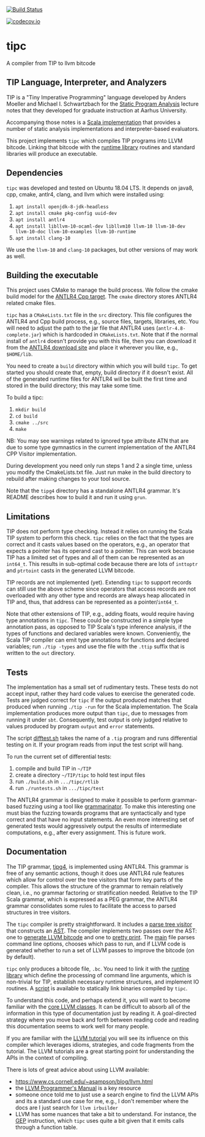 [![Build Status](https://travis-ci.com/matthewbdwyer/tipc.svg?branch=devel)](https://travis-ci.com/matthewbdwyer/tipc)

[![codecov.io](https://codecov.io/github/matthewbdwyer/tipc/coverage.svg?branch=devel)](https://codecov.io/github/matthewbdwyer/tipc?branch=devel)

# tipc
A compiler from TIP to llvm bitcode

## TIP Language, Interpreter, and Analyzers

TIP is a "Tiny Imperative Programming" language developed by Anders Moeller and Michael I. Schwartzbach for the [Static Program Analysis](https://cs.au.dk/~amoeller/spa/ "Static Program Analysis") lecture notes that they developed for graduate instruction at Aarhus University.

Accompanying those notes is a [Scala implementation](https://github.com/cs-au-dk/TIP/) that provides a number of static analysis implementations and interpreter-based evaluators.

This project implements `tipc` which compiles TIP programs into LLVM bitcode.
Linking that bitcode with the [runtime library](./rtlib) routines and
standard libraries will produce an executable.

## Dependencies

`tipc` was developed and tested on Ubuntu 18.04 LTS.
It depends on java8, cpp, cmake, antlr4, clang, and llvm which were installed using:
  1. `apt install openjdk-8-jdk-headless`
  2. `apt install cmake pkg-config uuid-dev`
  3. `apt install antlr4`
  4. `apt install libllvm-10-ocaml-dev libllvm10 llvm-10 llvm-10-dev llvm-10-doc llvm-10-examples llvm-10-runtime`
  5. `apt install clang-10`

We use the `llvm-10` and `clang-10` packages, but other versions of may work as well.  



## Building the executable

This project uses CMake to manage the build process.  We follow the cmake build model for the [ANTLR4 Cpp target](https://github.com/antlr/antlr4/tree/master/runtime/Cpp/cmake).  The `cmake` directory stores ANTLR4 related cmake files. 

`tipc` has a `CMakeLists.txt` file in the `src` directory.  This file configures the ANTLR4 and Cpp build process, e.g., source files, targets, libraries, etc.  You will need to adjust the path to the jar file that ANTLR4 uses (`antlr-4.8-complete.jar`) which is hardcoded in `CMakeLists.txt`.   Note that if the normal install of `antlr4` doesn't provide you with this file, then you can download it from the [ANTLR4 download site](https://www.antlr.org/download/antlr-4.8-complete.jar) and place it wherever you like, e.g., `$HOME/lib`.

You need to create a `build` directory within which you will build `tipc`.  To get started you should create that, empty, build directory if it doesn't exist.  All of the generated runtime files for ANTLR4 will be built the first time and stored in the build directory; this may take some time.

To build a tipc:
  1. `mkdir build`
  2. `cd build`
  3. `cmake ../src`
  4. `make`

NB: You may see warnings related to ignored type attribute ATN that are due to some 
type gymnastics in the current implementation of the ANTLR4 CPP Visitor implementation.

During development you need only run steps 1 and 2 a single time, unless you modify the CmakeLists.txt file.  Just run make in the build directory to rebuild after making changes to your tool source.

Note that the `tipg4` directory has a standalone ANTLR4 grammar.  It's README describes how to build it and run it using `grun`.

## Limitations

TIP does not perform type checking.  Instead it relies on running the Scala TIP system to perform this check.  `tipc` relies on the fact that the types are correct and it casts values based on the operators, e.g., an operator that expects a pointer has its operand cast to a pointer.  This can work because TIP has a limited set of types and all of them can be represented as an `int64_t`.  This results in sub-optimal code because there are lots of `inttoptr` and `ptrtoint` casts in the generated LLVM bitcode.

TIP records are not implemented (yet).  Extending `tipc` to support records can still use the above scheme since operators that access records are not overloaded with any other type and records are always heap allocated in TIP and, thus, that address can be represented as a pointer/`int64_t`.

Note that other extensions of TIP, e.g., adding floats, would require having type annotations in `tipc`.  These could be constructed in a simple type annotation pass, as opposed to TIP Scala's type inference analysis, if the types of functions and declared variables were known.   Conveniently, the Scala TIP compiler can emit type annotations for functions and declared variables; run `./tip -types` and use the file with the `.ttip` suffix that is written to the `out` directory.

## Tests

The implementation has a small set of rudimentary tests.  These tests do not accept input, rather they hard code values to exercise the generated code.  Tests are judged correct for `tipc` if the output produced matches that produced when running `./tip -run` for the Scala implementation.  The Scala implementation produces more output than `tipc`, due to messages from running it under `sbt`.  Consequently, test output is only judged relative to values produced by program `output` and `error` statements.  

The script [difftest.sh](./test/difftest.sh) takes the name of a `.tip` program and runs differential testing on it.  If your program reads from input the test script will hang.

To run the current set of differential tests:
  1. compile and build TIP in `~/TIP`
  2. create a directory `~/TIP/tipc` to hold test input files
  3. run `./build.sh` in `.../tipc/rtlib`
  4. run `./runtests.sh` in `.../tipc/test`

The ANTLR4 grammar is designed to make it possible to perform grammar-based fuzzing using a tool like [grammarinator](https://github.com/renatahodovan/grammarinator).  To make this interesting one must bias the fuzzing towards programs that are syntactically and type correct and that have no input statements.  An even more interesting set of generated tests would aggressively output the results of intermediate computations, e.g., after every assignment.  This is future work.

## Documentation

The TIP grammar, [tipg4](./tipg4/TIP.g4), is implemented using ANTLR4.  This grammar is free of any semantic actions, though it does use ANTLR4 rule features which allow for control over the tree visitors that form key parts of the compiler.  This allows the structure of the grammar to remain relatively clean, i.e., no grammar factoring or stratification needed.  Relative to the TIP Scala grammar, which is expressed as a PEG grammar, the ANTLR4 grammar consolidates some rules to facilitate the access to parsed structures in tree visitors.

The `tipc` compiler is pretty straightforward.  It includes a [parse tree visitor](./src/TIPtreeBuild.cpp) that constructs an [AST](./src/TIPtree.h).  The compiler implements two passes over the AST: one to [generate LLVM bitcode](./src/TIPtreeGen.cpp) and one to [pretty print](.src/TIPtreePrint.cpp).   The [main](./src/tipcc.cpp) file parses command line options, chooses which pass to run, and if LLVM code is generated whether to run a set of LLVM passes to improve the bitcode (on by default).

`tipc` only produces a bitcode file, `.bc`.  You need to link it with the [runtine library](./rtlib/tip_rtlib.c) which define the processing of command line arguments, which is non-trivial for TIP, establish necessary runtime structures, and implement IO routines.  A [script](./test/build.sh) is available to statically link binaries compiled by `tipc`.

To understand this code, and perhaps extend it, you will want to become familiar with the [core LLVM classes](http://llvm.org/docs/ProgrammersManual.html#the-core-llvm-class-hierarchy-reference).  It can be difficult to absorb all of the information in this type of documentation just by reading it.  A goal-directed strategy where you move back and forth between reading code and reading this documentation seems to work well for many people.

If you are familiar with the [LLVM tutorial](https://llvm.org/docs/tutorial/) you will see its influence on this compiler which leverages idioms, strategies, and code fragments from the tutorial.  The LLVM tutorials are a great starting point for understanding the APIs in the context of compiling.

There is lots of great advice about using LLVM available:
  * https://www.cs.cornell.edu/~asampson/blog/llvm.html
  * the [LLVM Programmer's Manual](http://llvm.org/docs/ProgrammersManual.html) is a key resource
  * someone once told me to just use a search engine to find the LLVM APIs and its a standard use case for me, e.g., I don't remember where the docs are I just search for `llvm irbuilder`
  * LLVM has some nuances that take a bit to understand.  For instance, the [GEP](https://llvm.org/docs/GetElementPtr.html) instruction, which `tipc` uses quite a bit given that it emits calls through a function table.
  
